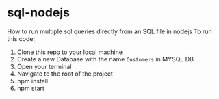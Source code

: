 # sql-nodejs
How to run multiple sql queries directly from an SQL file in nodejs
To run this code;
1. Clone this repo to your local machine
2. Create a new Database with the name `Customers` in MYSQL DB
3. Open your terminal
4. Navigate to the root of the project
5. npm install
6. npm start
